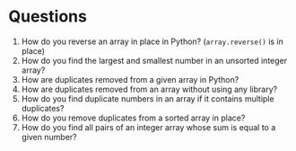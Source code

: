 # Questions

1. How do you reverse an array in place in Python?  (`array.reverse()` is in place)
2. How do you find the largest and smallest number in an unsorted integer array?
3. How are duplicates removed from a given array in Python?
4. How are duplicates removed from an array without using any library?
5. How do you find duplicate numbers in an array if it contains multiple duplicates?
6. How do you remove duplicates from a sorted array in place?
7. How do you find all pairs of an integer array whose sum is equal to a given number?